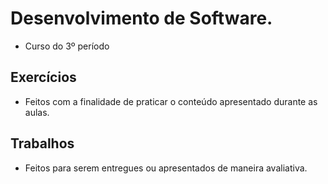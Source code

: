 # Desenvolvimento de Software.

* Curso do 3º período

## Exercícios

* Feitos com a finalidade de praticar o conteúdo apresentado durante as aulas.

## Trabalhos

* Feitos para serem entregues ou apresentados de maneira avaliativa.
